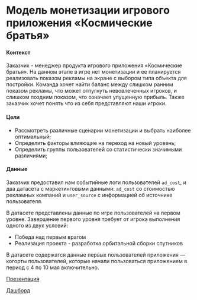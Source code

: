 # Модель монетизации игрового приложения «Космические братья»

#### Контекст

Заказчик - менеджер продукта игрового приложения «Космические братья». На данном этапе в игре нет монетизации и ее планируется реализовать показом рекламы на экране с выбором типа объекта для постройки. Команда хочет найти баланс между слишком ранним показом рекламы, что может отпугнуть невовлеченных игроков, и слишком поздним показом, что означает упущенную прибыль. Также заказчик хочет понять что из себя представляют наши игроки.

#### Цели

- Рассмотреть различные сценарии монетизации и выбрать наиболее оптимальный;
- Определить факторы влияющие на переход на новый уровень;
- Определить группы пользователей со статистически значимыми различиями;

#### Данные

Заказчик предоставил нам событийные логи пользователей `ad_cost`, и два датасета с маркетинговыми данными: `ad_cost` со стоимостью рекламных компаний и `user_source` с информацией об источнике пользователя.

В датасете представлены данные по игре пользователей на первом уровне. Завершение первого уровня требует от игрока выполнения одного из двух условий:

- Победа над первым врагом
- Реализация проекта - разработка орбитальной сборки спутников

В датасете содержатся данные первых пользователей приложения — когорты пользователей, которые начали пользоваться приложением в период с 4 по 10 мая включительно.

[Презентация](https://disk.yandex.ru/i/d6kXyYctBYF5Cg)

[Дашборд](https://public.tableau.com/app/profile/rinat.kildiyarov/viz/Cosmobrothers/Mars_DASH?publish=yes)